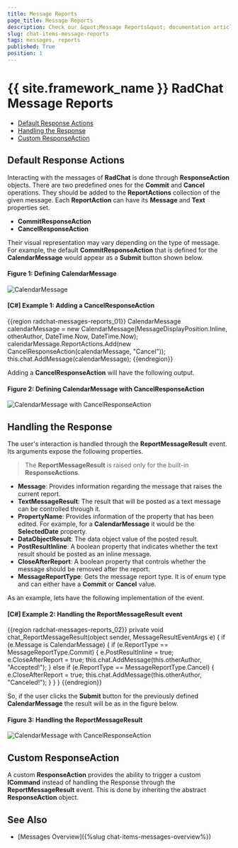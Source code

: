 ```yaml
---
title: Message Reports
page_title: Message Reports
description: Check our &quot;Message Reports&quot; documentation article for the RadChat {{ site.framework_name }} control.
slug: chat-items-message-reports
tags: messages, reports
published: True
position: 1
---
```


# {{ site.framework_name }} RadChat Message Reports

* [Default Response Actions](#default-response-actions)
* [Handling the Response](#handling-the-response)
* [Custom ResponseAction](#custom-response-action)

## Default Response Actions

Interacting with the messages of __RadChat__ is done through __ResponseAction__ objects. There are two predefined ones for the __Commit__ and __Cancel__ operations. They should be added to the __ReportActions__ collection of the given message. Each __ReportAction__ can have its __Message__ and __Text__ properties set.

* __CommitResponseAction__
* __CancelResponseAction__

Their visual representation may vary depending on the type of message. For example, the default __CommitResponseAction__ that is defined for the __CalendarMessage__ would appear as a __Submit__ button shown below.

#### __Figure 1: Defining CalendarMessage__
![CalendarMessage](images/RadChat_Messages_Reports_01.png)


#### __[C#] Example 1: Adding a CancelResponseAction__
{{region radchat-messages-reports_01}}
            CalendarMessage calendarMessage = new CalendarMessage(MessageDisplayPosition.Inline, otherAuthor, DateTime.Now, DateTime.Now);
            calendarMessage.ReportActions.Add(new CancelResponseAction(calendarMessage, "Cancel"));
            this.chat.AddMessage(calendarMessage);
{{endregion}}

Adding a __CancelResponseAction__ will have the following output.

#### __Figure 2: Defining CalendarMessage with CancelResponseAction__
![CalendarMessage with CancelResponseAction](images/RadChat_Messages_Reports_02.png)

## Handling the Response

The user's interaction is handled through the __ReportMessageResult__ event. Its arguments expose the following properties. 

> The __ReportMessageResult__ is raised only for the built-in __ResponseActions__.

* __Message__: Provides information regarding the message that raises the current report.
* __TextMessageResult__: The result that will be posted as a text message can be controlled through it.
* __PropertyName__: Provides information of the property that has been edited. For example, for a __CalendarMessage__ it would be the __SelectedDate__ property.
* __DataObjectResult__: The data object value of the posted result.
* __PostResultInline__: A boolean property that indicates whether the text result should be posted as an inline message.
* __CloseAfterReport__: A boolean property that controls whether the message should be removed after the report.
* __MessageReportType__: Gets the message report type. It is of enum type and can either have a __Commit__ or __Cancel__ value.

As an example, lets have the following implementation of the event.
#### __[C#] Example 2: Handling the ReportMessageResult event__
{{region radchat-messages-reports_02}}
	private void chat_ReportMessageResult(object sender, MessageResultEventArgs e)
        {
            if (e.Message is CalendarMessage)
            {
                if (e.ReportType == MessageReportType.Commit)
                {
                    e.PostResultInline = true;
                    e.CloseAfterReport = true;
                    this.chat.AddMessage(this.otherAuthor, "Accepted!");
                }
                else if (e.ReportType == MessageReportType.Cancel)
                {
                    e.CloseAfterReport = true;
                    this.chat.AddMessage(this.otherAuthor, "Canceled!");
                }
            }
        }
{{endregion}}

So, if the user clicks the __Submit__ button for the previously defined __CalendarMessage__ the result will be as in the figure below.

#### __Figure 3: Handling the ReportMessageResult__
![CalendarMessage with CancelResponseAction](images/RadChat_Messages_Reports_03.png)

## Custom ResponseAction

A custom __ResponseAction__ provides the ability to trigger a custom __ICommand__ instead of handling the Response through the __ReportMessageResult__ event. This is done by inheriting the abstract __ResponseAction__ object.

## See Also

* [Messages Overview]({%slug chat-items-messages-overview%})